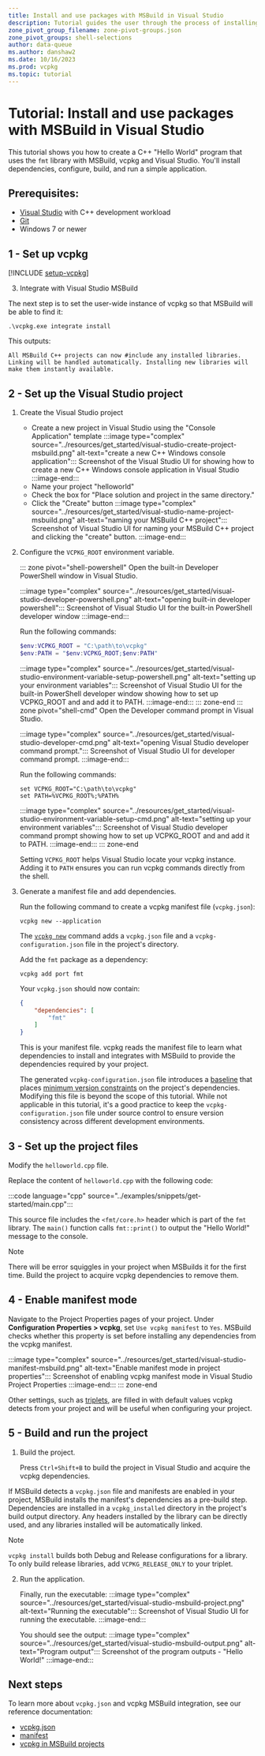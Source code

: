 ```yaml
---
title: Install and use packages with MSBuild in Visual Studio
description: Tutorial guides the user through the process of installing and using packages with MSBuild and Visual Studio.
zone_pivot_group_filename: zone-pivot-groups.json
zone_pivot_groups: shell-selections
author: data-queue
ms.author: danshaw2
ms.date: 10/16/2023
ms.prod: vcpkg
ms.topic: tutorial
---
```


# Tutorial: Install and use packages with MSBuild in Visual Studio

This tutorial shows you how to create a C++ "Hello World" program that uses the `fmt` library with MSBuild, vcpkg and Visual Studio. You'll install dependencies, configure, build, and run a simple application.

## Prerequisites:
- [Visual Studio](<https://visualstudio.microsoft.com/downloads/>) with C++ development workload
- [Git](<https://git-scm.com/downloads>)
- Windows 7 or newer

## 1 - Set up vcpkg

[!INCLUDE [setup-vcpkg](includes/setup-vcpkg.md)]

3. Integrate with Visual Studio MSBuild

The next step is to set the user-wide instance of vcpkg so that MSBuild will be able to find it:
```
.\vcpkg.exe integrate install
```

This outputs:
```
All MSBuild C++ projects can now #include any installed libraries. Linking will be handled automatically. Installing new libraries will make them instantly available.
```

## 2 - Set up the Visual Studio project

1. Create the Visual Studio project
    
    * Create a new project in Visual Studio using the "Console Application" template
    :::image type="complex" source="../resources/get_started/visual-studio-create-project-msbuild.png" alt-text="create a new C++ Windows console application":::
        Screenshot of the Visual Studio UI for showing how to create a new C++ Windows console application in Visual Studio
    :::image-end:::
    * Name your project "helloworld"
    * Check the box for "Place solution and project in the same directory."
    * Click the "Create" button
    :::image type="complex" source="../resources/get_started/visual-studio-name-project-msbuild.png" alt-text="naming your MSBuild C++ project":::
        Screenshot of Visual Studio UI for naming your MSBuild C++ project and clicking the "create" button.
    :::image-end:::

2. Configure the `VCPKG_ROOT` environment variable.
   
    ::: zone pivot="shell-powershell"
    Open the built-in Developer PowerShell window in Visual Studio.
    
    :::image type="complex" source="../resources/get_started/visual-studio-developer-powershell.png" alt-text="opening built-in developer powershell":::
        Screenshot of Visual Studio UI for the built-in PowerShell developer window
    :::image-end:::

    Run the following commands:

    ```PowerShell
    $env:VCPKG_ROOT = "C:\path\to\vcpkg"
    $env:PATH = "$env:VCPKG_ROOT;$env:PATH"
    ```

    :::image type="complex" source="../resources/get_started/visual-studio-environment-variable-setup-powershell.png" alt-text="setting up your environment variables":::
        Screenshot of Visual Studio UI for the built-in PowerShell developer window showing how to set up VCPKG_ROOT and and add it to PATH.
    :::image-end:::
    ::: zone-end
    ::: zone pivot="shell-cmd"
    Open the Developer command prompt in Visual Studio.
    
    :::image type="complex" source="../resources/get_started/visual-studio-developer-cmd.png" alt-text="opening Visual Studio developer command prompt.":::
        Screenshot of Visual Studio UI for developer command prompt.
    :::image-end:::

    Run the following commands:

    ```console
    set VCPKG_ROOT="C:\path\to\vcpkg"
    set PATH=%VCPKG_ROOT%;%PATH%
    ```

    :::image type="complex" source="../resources/get_started/visual-studio-environment-variable-setup-cmd.png" alt-text="setting up your environment variables":::
        Screenshot of Visual Studio developer command prompt showing how to set up VCPKG_ROOT and and add it to PATH.
    :::image-end:::
    ::: zone-end

    Setting `VCPKG_ROOT` helps Visual Studio locate your vcpkg instance.
    Adding it to `PATH` ensures you can run vcpkg commands directly from the shell.

1. Generate a manifest file and add dependencies.

    Run the following command to create a vcpkg manifest file (`vcpkg.json`):

    ```console
    vcpkg new --application
    ```

    The [`vcpkg new`](../commands/new.md) command adds a `vcpkg.json` file and a `vcpkg-configuration.json` file in the project's directory.

    Add the `fmt` package as a dependency:

    ```console
    vcpkg add port fmt
    ```

    Your `vcpkg.json` should now contain:

    ```json
    {
        "dependencies": [
            "fmt"
        ]
    }
    ```

    This is your manifest file. vcpkg reads the manifest file to learn what dependencies to install and integrates with MSBuild to provide the dependencies required by your project.

    The generated `vcpkg-configuration.json` file introduces a [baseline](../reference/vcpkg-configuration-json.md#registry-baseline) that places [minimum version constraints](../users/versioning.md) on the project's dependencies. Modifying this file is beyond the scope of this tutorial. While not applicable in this tutorial, it's a good practice to keep the `vcpkg-configuration.json` file under source control to ensure version consistency across different development environments.

## 3 - Set up the project files

Modify the `helloworld.cpp` file.

Replace the content of `helloworld.cpp` with the following code:

:::code language="cpp" source="../examples/snippets/get-started/main.cpp":::

This source file includes the `<fmt/core.h>` header which is part of the `fmt` library. The `main()` function calls `fmt::print()` to output the "Hello World!" message to the console.

> [!NOTE]
> There will be error squiggles in your project when MSBuilds it for the first time. Build the project to acquire vcpkg dependencies to remove them.


## 4 - Enable manifest mode

Navigate to the Project Properties pages of your project. Under **Configuration Properties > vcpkg**, set `Use vcpkg manifest` to `Yes`. MSBuild checks whether this property is set before installing any dependencies from the vcpkg manifest.

:::image type="complex" source="../resources/get_started/visual-studio-manifest-msbuild.png" alt-text="Enable manifest mode in project properties":::
    Screenshot of enabling vcpkg manifest mode in Visual Studio Project Properties
:::image-end:::
::: zone-end

Other settings, such as [triplets](..\users\triplets.md), are filled in with default values vcpkg detects from your project and will be useful when configuring your project. 

## 5 - Build and run the project

1. Build the project.
   
   Press `Ctrl+Shift+B` to build the project in Visual Studio and acquire the vcpkg dependencies.

If MSBuild detects a `vcpkg.json` file and manifests are enabled in your project, MSBuild installs the manifest's dependencies as a pre-build step. Dependencies are installed in a `vcpkg_installed` directory in the project's build output directory. Any headers installed by the library can be directly used, and any libraries installed will be automatically linked.

> [!NOTE]
> `vcpkg install` builds both Debug and Release configurations for a library. To only build release libraries, add `VCPKG_RELEASE_ONLY` to your triplet.

2. Run the application.

    Finally, run the executable:
    :::image type="complex" source="../resources/get_started/visual-studio-msbuild-project.png" alt-text="Running the executable":::
        Screenshot of Visual Studio UI for running the executable.
    :::image-end:::

    You should see the output:
    :::image type="complex" source="../resources/get_started/visual-studio-msbuild-output.png" alt-text="Program output":::
        Screenshot of the program outputs - "Hello World!"
    :::image-end:::

## Next steps

To learn more about `vcpkg.json` and vcpkg MSBuild integration, see our reference documentation:

- [vcpkg.json](..\reference\vcpkg-json.md)
- [manifest](..\users\manifests.md)
- [vcpkg in MSBuild projects](..\users\buildsystems\msbuild-integration.md)
